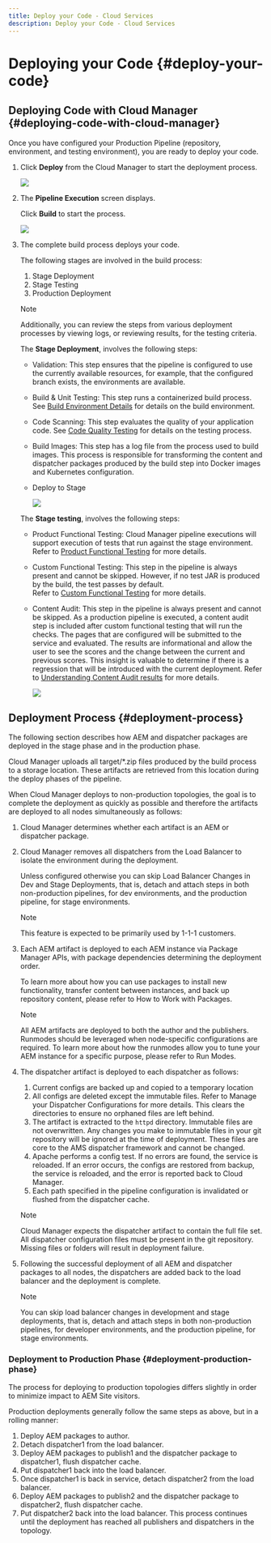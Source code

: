 ```yaml
---
title: Deploy your Code - Cloud Services
description: Deploy your Code - Cloud Services
---
```


# Deploying your Code {#deploy-your-code} 

## Deploying Code with Cloud Manager {#deploying-code-with-cloud-manager}

Once you have configured your Production Pipeline (repository, environment, and testing environment), you are ready to deploy your code.

1. Click **Deploy** from the Cloud Manager to start the deployment process.

   ![](assets/deploy-code1.png)


1. The **Pipeline Execution** screen displays.

   Click **Build** to start the process.

   ![](assets/deploy-code2.png)

1. The complete build process deploys your code.

   The following stages are involved in the build process:

    1. Stage Deployment
    1. Stage Testing
    1. Production Deployment

   >[!NOTE]
   >
   >Additionally, you can review the steps from various deployment processes by viewing logs, or reviewing results, for the testing criteria.

   The **Stage Deployment**, involves the following steps:

    * Validation: This step ensures that the pipeline is configured to use the currently available resources, for example, that the configured branch exists, the environments are available.
    * Build & Unit Testing: This step runs a containerized build process. See [Build Environment Details](/help/onboarding/getting-access-to-aem-in-cloud/creating-aem-application-project.md#build-environment-details) for details on the build environment.
    * Code Scanning: This step evaluates the quality of your application code. See [Code Quality Testing](/help/implementing/cloud-manager/code-quality-testing.md) for details on the testing process.
    * Build Images: This step has a log file from the process used to build images. This process is responsible for transforming the content and dispatcher packages produced by the build step into Docker images and Kubernetes configuration.
    * Deploy to Stage

       ![](assets/stage-deployment.png)

   The **Stage testing**, involves the following steps:

    * Product Functional Testing: Cloud Manager pipeline executions will support execution of tests that run against the stage environment. 
       Refer to [Product Functional Testing](/help/implementing/cloud-manager/functional-testing.md#product-functional-testing) for more details.

   * Custom Functional Testing: This step in the pipeline is always present and cannot be skipped. However, if no test JAR is produced by the build, the test passes by default.  
      Refer to [Custom Functional Testing](/help/implementing/cloud-manager/functional-testing.md#custom-functional-testing) for more details.

   * Content Audit: This step in the pipeline is always present and cannot be skipped. As a production pipeline is executed, a content audit step is included after custom functional testing that will run the checks. The pages that are configured will be submitted to the service and evaluated. The results are informational and allow the user to see the scores and the change between the current and previous scores. This insight is valuable to determine if there is a regression that will be introduced with the current deployment. 
      Refer to [Understanding Content Audit results](/help/implementing/cloud-manager/content-audit-testing.md) for more details.

       ![](assets/testing-tab.png)


## Deployment Process {#deployment-process}

The following section describes how AEM and dispatcher packages are deployed in the stage phase and in the production phase.

Cloud Manager uploads all target/*.zip files produced by the build process to a storage location.  These artifacts are retrieved from this location during the deploy phases of the pipeline.

When Cloud Manager deploys to non-production topologies, the goal is to complete the deployment as quickly as possible and therefore the artifacts are deployed to all nodes simultaneously as follows:

1. Cloud Manager determines whether each artifact is an AEM or dispatcher package.
1. Cloud Manager removes all dispatchers from the Load Balancer to isolate the environment during the deployment.

   Unless configured otherwise you can skip Load Balancer Changes in Dev and Stage Deployments, that is, detach and attach steps in both non-production pipelines, for dev environments, and the production pipeline, for stage environments.

   >[!NOTE]
   >
   >This feature is expected to be primarily used by 1-1-1 customers.

1. Each AEM artifact is deployed to each AEM instance via Package Manager APIs, with package dependencies determining the deployment order.

   To learn more about how you can use packages to install new functionality, transfer content between instances, and back up repository content, please refer to How to Work with Packages.

   >[!NOTE]
   >
   >All AEM artifacts are deployed to both the author and the publishers. Runmodes should be leveraged when node-specific configurations are required. To learn more about how the runmodes allow you to tune your AEM instance for a specific purpose, please refer to Run Modes.

1. The dispatcher artifact is deployed to each dispatcher as follows:

   1. Current configs are backed up and copied to a temporary location
   1. All configs are deleted except the immutable files. Refer to Manage your Dispatcher Configurations for more details. This clears the directories to ensure no orphaned files are left behind.
   1. The artifact is extracted to the `httpd` directory.  Immutable files are not overwritten. Any changes you make to immutable files in your git repository will be ignored at the time of deployment.  These files are core to the AMS dispatcher framework and cannot be changed.
   1. Apache performs a config test. If no errors are found, the service is reloaded. If an error occurs, the configs are restored from backup, the service is reloaded, and the error is reported back to Cloud Manager.
   1. Each path specified in the pipeline configuration is invalidated or flushed from the dispatcher cache.
   
   >[!NOTE]
   >
   >Cloud Manager expects the dispatcher artifact to contain the full file set.  All dispatcher configuration files must be present in the git repository. Missing files or folders will result in deployment failure.

1. Following the successful deployment of all AEM and dispatcher packages to all nodes, the dispatchers are added back to the load balancer and the deployment is complete.

   >[!NOTE]
   >
   >You can skip load balancer changes in development and stage deployments, that is, detach and attach steps in both non-production pipelines, for developer environments, and the production pipeline, for stage environments.

### Deployment to Production Phase {#deployment-production-phase}

The process for deploying to production topologies differs slightly in order to minimize impact to AEM Site visitors. 

Production deployments generally follow the same steps as above, but in a rolling manner:

1. Deploy AEM packages to author.
1. Detach dispatcher1 from the load balancer.
1. Deploy AEM packages to publish1 and the dispatcher package to dispatcher1, flush dispatcher cache.
1. Put dispatcher1 back into the load balancer.
1. Once dispatcher1 is back in service, detach dispatcher2 from the load balancer.
1. Deploy AEM packages to publish2 and the dispatcher package to dispatcher2, flush dispatcher cache.
1. Put dispatcher2 back into the load balancer.
This process continues until the deployment has reached all publishers and dispatchers in the topology.


